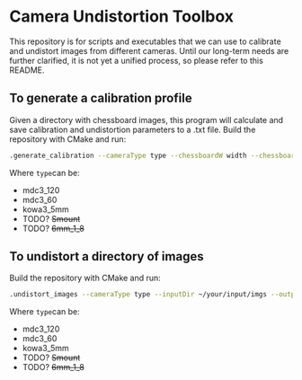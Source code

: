 # Camera Undistortion Toolbox
This repository is for scripts and executables that we can use to calibrate and undistort images from different cameras. Until our long-term needs are further clarified, it is not yet a unified process, so please refer to this README.


## To generate a calibration profile
Given a directory with chessboard images, this program will calculate and save calibration and undistortion parameters to a .txt file.
Build the repository with CMake and run:
```sh
.generate_calibration --cameraType type --chessboardW width --chessboardH height --inputDir ~/your/input/imgs --outputDir ~/your/output/txt
```
Where `type`can be:
- mdc3_120
- mdc3_60
- kowa3_5mm
- TODO? ~~Smount~~ 
- TODO? ~~6mm_1_8~~ 

## To undistort a directory of images
Build the repository with CMake and run:
```sh
.undistort_images --cameraType type --inputDir ~/your/input/imgs --outputDir ~/your/output/imgs
```
Where `type`can be:
- mdc3_120
- mdc3_60
- kowa3_5mm
- TODO? ~~Smount~~ 
- TODO? ~~6mm_1_8~~ 